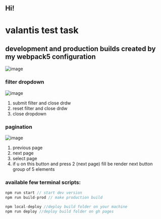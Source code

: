 ## Hi! 
# valantis test task

## development and production builds created by my webpack5 configuration
![image](https://github.com/DENISmer/valantis-test-task/assets/90347179/eee46935-2489-4106-9713-270682255eee)

### filter dropdown

![image](https://github.com/DENISmer/valantis-test-task/assets/90347179/49debf40-1c4a-4021-8cfe-35e11284a291)

1. submit filter and close drdw
2. reset filter and close drdw
3. close dropdown

### pagination

![image](https://github.com/DENISmer/valantis-test-task/assets/90347179/725f4ccb-f0f5-48b3-af89-ff3d306d6584)

1. previous page
2. next page
3. select page
4. if u on this button and press 2 (next page) fill be render next button group of 5 elements


### available few terminal scripts:
```js
npm run start // start dev version
npm run build-prod // make production build

npm local-deploy //deploy build folder on your machine
npm run deploy //deploy build folder on gh pages
```




